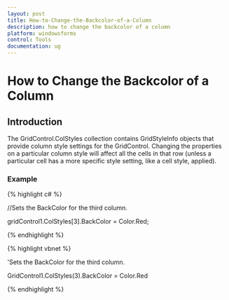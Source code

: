 ```yaml
---
layout: post
title: How-to-Change-the-Backcolor-of-a-Column
description: how to change the backcolor of a column
platform: windowsforms
control: Tools
documentation: ug
---
```


# How to Change the Backcolor of a Column

## Introduction

The GridControl.ColStyles collection contains GridStyleInfo objects that provide column style settings for the GridControl. Changing the properties on a particular column style will affect all the cells in that row (unless a particular cell has a more specific style setting, like a cell style, applied).


### Example



{% highlight c# %}



//Sets the BackColor for the third column.

gridControl1.ColStyles[3].BackColor = Color.Red;

{% endhighlight  %}

{% highlight vbnet %}



'Sets the BackColor for the third column.

GridControl1.ColStyles(3).BackColor = Color.Red

{% endhighlight  %}

